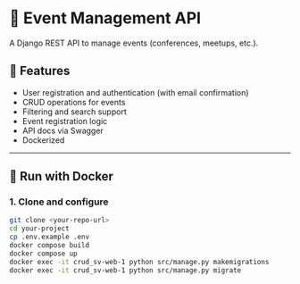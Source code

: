 # 🎉 Event Management API

A Django REST API to manage events (conferences, meetups, etc.).

## 🚀 Features

- User registration and authentication (with email confirmation)
- CRUD operations for events
- Filtering and search support
- Event registration logic
- API docs via Swagger
- Dockerized

---

## 🐳 Run with Docker

### 1. Clone and configure

```bash
git clone <your-repo-url>
cd your-project
cp .env.example .env
docker compose build
docker compose up
docker exec -it crud_sv-web-1 python src/manage.py makemigrations
docker exec -it crud_sv-web-1 python src/manage.py migrate

